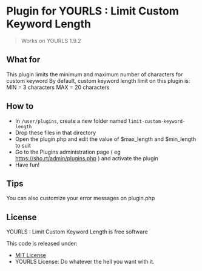 # Plugin for YOURLS : Limit Custom Keyword Length

> Works on YOURLS 1.9.2

## What for

This plugin limits the minimum and maximum number of characters for custom keyword
By default, custom keyword length limit on this plugin is:
MIN = 3 characters
MAX = 20 characters

## How to

* In `/user/plugins`, create a new folder named `limit-custom-keyword-length`
* Drop these files in that directory
* Open the plugin.php and edit the value of $max_length and $min_length to suit
* Go to the Plugins administration page ( eg https://sho.rt/admin/plugins.php ) and activate the plugin 
* Have fun!

## Tips

You can also customize your error messages on plugin.php

## License

YOURLS : Limit Custom Keyword Length is free software

This code is released under:
* [MIT License](https://github.com/suryatanjung/yourls-limit-custom-keyword-length/blob/main/LICENSE)
* YOURLS License: Do whatever the hell you want with it.

